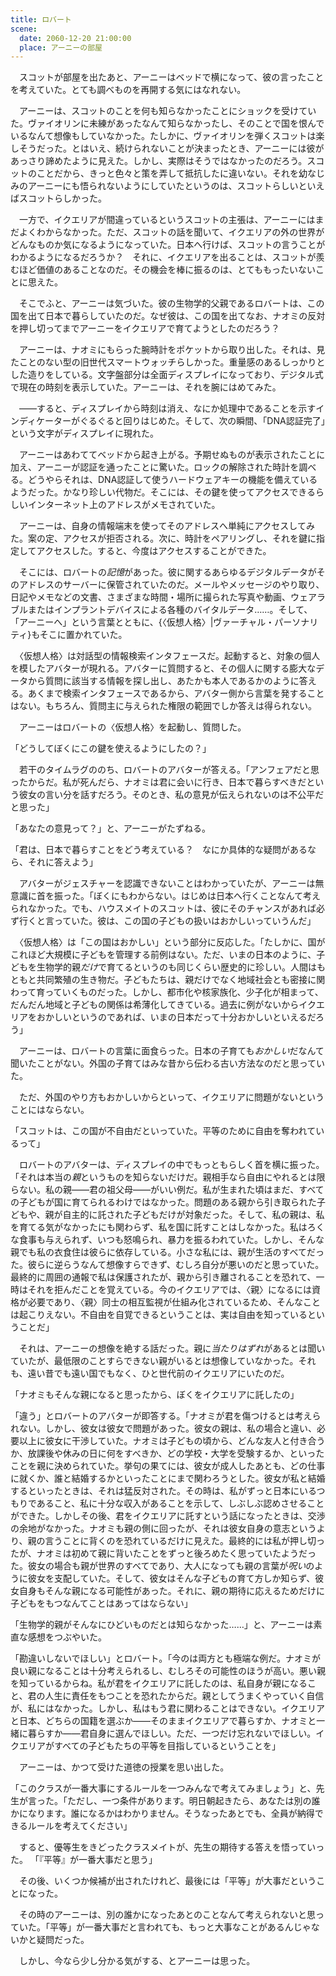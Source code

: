 ```yaml
---
title: ロバート
scene:
  date: 2060-12-20 21:00:00
  place: アーニーの部屋
---
```


　スコットが部屋を出たあと、アーニーはベッドで横になって、彼の言ったことを考えていた。とても調べものを再開する気にはなれない。

　アーニーは、スコットのことを何も知らなかったことにショックを受けていた。ヴァイオリンに未練があったなんて知らなかったし、そのことで国を恨んでいるなんて想像もしていなかった。たしかに、ヴァイオリンを弾くスコットは楽しそうだった。とはいえ、続けられないことが決まったとき、アーニーには彼があっさり諦めたように見えた。しかし、実際はそうではなかったのだろう。スコットのことだから、きっと色々と策を弄して抵抗したに違いない。それを幼なじみのアーニーにも悟られないようにしていたというのは、スコットらしいといえばスコットらしかった。

　一方で、イクエリアが間違っているというスコットの主張は、アーニーにはまだよくわからなかった。ただ、スコットの話を聞いて、イクエリアの外の世界がどんなものか気になるようになっていた。日本へ行けば、スコットの言うことがわかるようになるだろうか？　それに、イクエリアを出ることは、スコットが羨むほど価値のあることなのだ。その機会を棒に振るのは、とてももったいないことに思えた。

　そこでふと、アーニーは気づいた。彼の生物学的父親であるロバートは、この国を出て日本で暮らしていたのだ。なぜ彼は、この国を出てなお、ナオミの反対を押し切ってまでアーニーをイクエリアで育てようとしたのだろう？

　アーニーは、ナオミにもらった腕時計をポケットから取り出した。それは、見たことのない型の旧世代スマートウォッチらしかった。重量感のあるしっかりとした造りをしている。文字盤部分は全面ディスプレイになっており、デジタル式で現在の時刻を表示していた。アーニーは、それを腕にはめてみた。

　——すると、ディスプレイから時刻は消え、なにか処理中であることを示すインディケーターがぐるぐると回りはじめた。そして、次の瞬間、「DNA認証完了」という文字がディスプレイに現れた。

　アーニーはあわててベッドから起き上がる。予期せぬものが表示されたことに加え、アーニーが認証を通ったことに驚いた。ロックの解除された時計を調べる。どうやらそれは、DNA認証して使うハードウェアキーの機能を備えているようだった。かなり珍しい代物だ。そこには、その鍵を使ってアクセスできるらしいインターネット上のアドレスがメモされていた。

　アーニーは、自身の情報端末を使ってそのアドレスへ単純にアクセスしてみた。案の定、アクセスが拒否される。次に、時計をペアリングし、それを鍵に指定してアクセスした。すると、今度はアクセスすることができた。

　そこには、ロバートの*記憶*があった。彼に関するあらゆるデジタルデータがそのアドレスのサーバーに保管されていたのだ。メールやメッセージのやり取り、日記やメモなどの文書、さまざまな時間・場所に撮られた写真や動画、ウェアラブルまたはインプラントデバイスによる各種のバイタルデータ……。そして、「アーニーへ」という言葉とともに、{〈仮想人格〉|ヴァーチャル・パーソナリティ}もそこに置かれていた。

　〈仮想人格〉は対話型の情報検索インタフェースだ。起動すると、対象の個人を模したアバターが現れる。アバターに質問すると、その個人に関する膨大なデータから質問に該当する情報を探し出し、あたかも本人であるかのように答える。あくまで検索インタフェースであるから、アバター側から言葉を発することはない。もちろん、質問主に与えられた権限の範囲でしか答えは得られない。

　アーニーはロバートの〈仮想人格〉を起動し、質問した。

「どうしてぼくにこの鍵を使えるようにしたの？」

　若干のタイムラグののち、ロバートのアバターが答える。「アンフェアだと思ったからだ。私が死んだら、ナオミは君に会いに行き、日本で暮らすべきだという彼女の言い分を話すだろう。そのとき、私の意見が伝えられないのは不公平だと思った」

「あなたの意見って？」と、アーニーがたずねる。

「君は、日本で暮らすことをどう考えている？　なにか具体的な疑問があるなら、それに答えよう」

　アバターがジェスチャーを認識できないことはわかっていたが、アーニーは無意識に首を振った。「ぼくにもわからない。はじめは日本へ行くことなんて考えられなかった。でも、ハウスメイトのスコットは、彼にそのチャンスがあれば必ず行くと言っていた。彼は、この国の子どもの扱いはおかしいっていうんだ」

　〈仮想人格〉は「この国はおかしい」という部分に反応した。「たしかに、国がこれほど大規模に子どもを管理する前例はない。ただ、いまの日本のように、子どもを生物学的親*だけ*で育てるというのも同じくらい歴史的に珍しい。人間はもともと共同繁殖の生き物だ。子どもたちは、親だけでなく地域社会とも密接に関わって育っていくものだった。しかし、都市化や核家族化、少子化が相まって、だんだん地域と子どもの関係は希薄化してきている。過去に例がないからイクエリアをおかしいというのであれば、いまの日本だって十分おかしいといえるだろう」

　アーニーは、ロバートの言葉に面食らった。日本の子育ても*おかしい*だなんて聞いたことがない。外国の子育てはみな昔から伝わる古い方法なのだと思っていた。

　ただ、外国のやり方もおかしいからといって、イクエリアに問題がないということにはならない。

「スコットは、この国が不自由だといっていた。平等のために自由を奪われているって」

　ロバートのアバターは、ディスプレイの中でもっともらしく首を横に振った。「それは本当の*親*というものを知らないだけだ。親相手なら自由にやれるとは限らない。私の親——君の祖父母——がいい例だ。私が生まれた頃はまだ、すべての子どもが国に育てられるわけではなかった。問題のある親から引き取られた子どもや、親が自主的に託された子どもだけが対象だった。そして、私の親は、私を育てる気がなかったにも関わらず、私を国に託すことはしなかった。私はろくな食事も与えられず、いつも怒鳴られ、暴力を振るわれていた。しかし、そんな親でも私の衣食住は彼らに依存している。小さな私には、親が生活のすべてだった。彼らに逆らうなんて想像すらできず、むしろ自分が悪いのだと思っていた。最終的に周囲の通報で私は保護されたが、親から引き離されることを恐れて、一時はそれを拒んだことを覚えている。今のイクエリアでは、〈親〉になるには資格が必要であり、〈親〉同士の相互監視が仕組み化されているため、そんなことは起こりえない。不自由を自覚できるということは、実は自由を知っているということだ」

　それは、アーニーの想像を絶する話だった。親に*当たりはずれ*があるとは聞いていたが、最低限のことすらできない親がいるとは想像していなかった。それも、遠い昔でも遠い国でもなく、ひと世代前のイクエリアにいたのだ。

「ナオミもそんな親になると思ったから、ぼくをイクエリアに託したの」

「違う」とロバートのアバターが即答する。「ナオミが君を傷つけるとは考えられない。しかし、彼女は彼女で問題があった。彼女の親は、私の場合と違い、必要以上に彼女に干渉していた。ナオミは子どもの頃から、どんな友人と付き合うか、放課後や休みの日に何をすべきか、どの学校・大学を受験するか、といったことを親に決められていた。挙句の果てには、彼女が成人したあとも、どの仕事に就くか、誰と結婚するかといったことにまで関わろうとした。彼女が私と結婚するといったときは、それは猛反対された。その時は、私がずっと日本にいるつもりであること、私に十分な収入があることを示して、しぶしぶ認めさせることができた。しかしその後、君をイクエリアに託すという話になったときは、交渉の余地がなかった。ナオミも親の側に回ったが、それは彼女自身の意志というより、親の言うことに背くのを恐れているだけに見えた。最終的には私が押し切ったが、ナオミは初めて親に背いたことをずっと後ろめたく思っていたようだった。彼女の場合も親が世界のすべてであり、大人になっても親の言葉が*呪い*のように彼女を支配していた。そして、彼女はそんな子どもの育て方しか知らず、彼女自身もそんな親になる可能性があった。それに、親の期待に応えるためだけに子どもをもつなんてことはあってはならない」

「生物学的親がそんなにひどいものだとは知らなかった……」と、アーニーは素直な感想をつぶやいた。

「勘違いしないでほしい」とロバート。「今のは両方とも極端な例だ。ナオミが良い親になることは十分考えられるし、むしろその可能性のほうが高い。悪い親を知っているからね。私が君をイクエリアに託したのは、私自身が親になること、君の人生に責任をもつことを恐れたからだ。親としてうまくやっていく自信が、私にはなかった。しかし、私はもう君に関わることはできない。イクエリアと日本、どちらの国籍を選ぶか——そのままイクエリアで暮らすか、ナオミと一緒に暮らすか——君自身に選んでほしい。ただ、一つだけ忘れないでほしい。イクエリアがすべての子どもたちの平等を目指しているということを」

　アーニーは、かつて受けた道徳の授業を思い出した。

「このクラスが一番大事にするルールを一つみんなで考えてみましょう」と、先生が言った。「ただし、一つ条件があります。明日朝起きたら、あなたは別の誰かになります。誰になるかはわかりません。そうなったあとでも、全員が納得できるルールを考えてください」

　すると、優等生をきどったクラスメイトが、先生の期待する答えを悟っていった。
「『平等』が一番大事だと思う」

　その後、いくつか候補が出されたけれど、最後には「平等」が大事だということになった。

　その時のアーニーは、別の誰かになったあとのことなんて考えられないと思っていた。「平等」が一番大事だと言われても、もっと大事なことがあるんじゃないかと疑問だった。

　しかし、今なら少し分かる気がする、とアーニーは思った。
